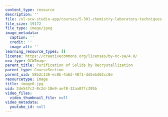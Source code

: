 ```yaml
---
content_type: resource
description: ''
file: /ol-ocw-studio-app/courses/5-301-chemistry-laboratory-techniques-january-iap-2012/2de547c20c2d10e9aef832aa07fc395b_image6.jpg
file_size: 19172
file_type: image/jpeg
image_metadata:
  caption: ''
  credit: ''
  image-alt: ''
learning_resource_types: []
license: https://creativecommons.org/licenses/by-nc-sa/4.0/
ocw_type: OCWImage
parent_title: Purification of Solids by Recrystallization
parent_type: CourseSection
parent_uid: 58b2c136-ec0b-4a6d-48f1-dd5ebd62cc8e
resourcetype: Image
title: image6.jpg
uid: 2de547c2-0c2d-10e9-aef8-32aa07fc395b
video_files:
  video_thumbnail_file: null
video_metadata:
  youtube_id: null
---
```

